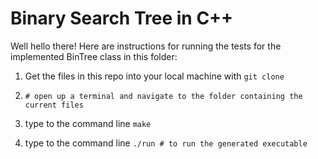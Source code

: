 Binary Search Tree in C++
=========================
Well hello there! Here are instructions for running the tests for the implemented BinTree class in this folder:

1. Get the files in this repo into your local machine with ```git clone```

2. ```# open up a terminal and navigate to the folder containing the current files```

3. type to the command line ```make```

4. type to the command line ```./run # to run the generated executable``` 